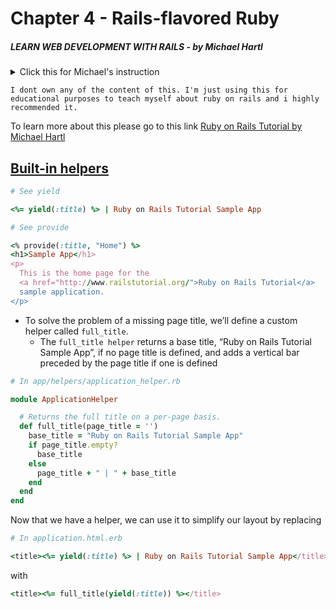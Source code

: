 # Chapter 4 - Rails-flavored Ruby

##### LEARN WEB DEVELOPMENT WITH RAILS - *by Michael Hartl*

<details>
<summary>Click this for Michael's instruction</summary>

# Ruby on Rails Tutorial sample application

This is the sample application for
[*Ruby on Rails Tutorial:
Learn Web Development with Rails*](http://www.railstutorial.org/)
by [Michael Hartl](http://www.michaelhartl.com/).

## License

All source code in the [Ruby on Rails Tutorial](http://railstutorial.org/)
is available jointly under the MIT License and the Beerware License. See
[LICENSE.md](LICENSE.md) for details.

## Getting started

To get started with the app, clone the repo and then install the needed gems:

```
$ bundle install --without production
```

Next, migrate the database:

```
$ rails db:migrate
```

Finally, run the test suite to verify that everything is working correctly:

```
$ rails test
```

If the test suite passes, you'll be ready to run the app in a local server:

```
$ rails server
```

For more information, see the
[*Ruby on Rails Tutorial* book](http://www.railstutorial.org/book).

</details>

`I dont own any of the content of this. I'm just using this for educational purposes to teach myself about ruby on rails and i highly recommended it.`

To learn more about this please go to this link [Ruby on Rails Tutorial by Michael Hartl](https://www.railstutorial.org/book)

## <u>Built-in helpers</u>

```rb
# See yield

<%= yield(:title) %> | Ruby on Rails Tutorial Sample App
```
```rb
# See provide

<% provide(:title, "Home") %>
<h1>Sample App</h1>
<p>
  This is the home page for the
  <a href="http://www.railstutorial.org/">Ruby on Rails Tutorial</a>
  sample application.
</p>
```
- To solve the problem of a missing page title, we’ll define a custom helper called `full_title`.
    - The `full_title helper` returns a base title, “Ruby on Rails Tutorial Sample App”, if no page title is defined, and adds a vertical bar preceded by the page title if one is defined
```rb
# In app/helpers/application_helper.rb

module ApplicationHelper

  # Returns the full title on a per-page basis.
  def full_title(page_title = '')
    base_title = "Ruby on Rails Tutorial Sample App"
    if page_title.empty?
      base_title
    else
      page_title + " | " + base_title
    end
  end
end
```
Now that we have a helper, we can use it to simplify our layout by replacing
```rb
# In application.html.erb

<title><%= yield(:title) %> | Ruby on Rails Tutorial Sample App</title>
```

with

```rb
<title><%= full_title(yield(:title)) %></title>
```

